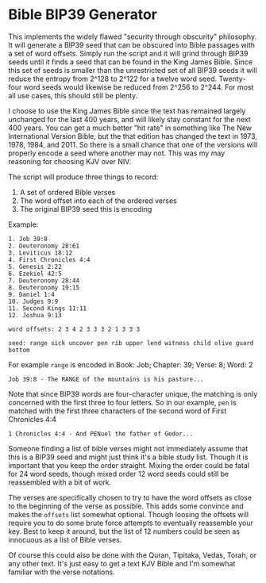 # Bible BIP39 Generator

This implements the widely flawed "security through obscurity" philosophy.  It will generate a BIP39 seed that can be obscured into Bible passages with a set of word offsets.  Simply run the script and it will grind through BIP39 seeds until it finds a seed that can be found in the King James Bible.  Since this set of seeds is smaller than the unrestricted set of all BIP39 seeds it will reduce the entropy from 2^128 to 2^122 for a twelve word seed.  Twenty-four word seeds would likewise be reduced from 2^256 to 2^244.  For most all use cases, this should still be plenty.

I choose to use the King James Bible since the text has remained largely unchanged for the last 400 years, and will likely stay constant for the next 400 years.  You can get a much better "hit rate" in something like The New International Version Bible, but the that edition has changed the text in 1973, 1978, 1984, and 2011.  So there is a small chance that one of the versions will properly encode a seed where another may not.  This was my may reasoning for choosing KJV over NIV.

The script will produce three things to record:

1. A set of ordered Bible verses
2. The word offset into each of the ordered verses
3. The original BIP39 seed this is encoding

Example:

    1. Job 39:8
    2. Deuteronomy 28:61
    3. Leviticus 18:12
    4. First Chronicles 4:4
    5. Genesis 2:22
    6. Ezekiel 42:5
    7. Deuteronomy 28:44
    8. Deuteronomy 19:15
    9. Daniel 1:4
    10. Judges 9:9
    11. Second Kings 11:11
    12. Joshua 9:13

    word offsets: 2 3 4 2 3 3 3 2 1 3 3 3

    seed: range sick uncover pen rib upper lend witness child olive guard bottom

For example `range` is encoded in Book: Job; Chapter: 39; Verse: 8; Word: 2

    Job 39:8 - The RANGE of the mountains is his pasture...

Note that since BIP39 words are four-character unique, the matching is only concerned with the first three to four letters.  So in our example, `pen` is matched with the first three characters of the second word of First Chronicles 4:4

    1 Chronicles 4:4 - And PENuel the father of Gedor...

Someone finding a list of bible verses might not immediately assume that this is a BIP39 seed and might just think it's a bible study list.  Though it is important that you keep the order straight.  Mixing the order could be fatal for 24 word seeds, though mixed order 12 word seeds could still be reassembled with a bit of work.

The verses are specifically chosen to try to have the word offsets as close to the beginning of the verse as possible.  This adds some convince and makes the `offsets` list somewhat optional.  Though loosing the offsets will require you to do some brute force attempts to eventually reassemble your key.  Best to keep it around, but the list of 12 numbers could be seen as innocuous as a list of Bible verses.

Of course this could also be done with the Quran, Tipitaka, Vedas, Torah, or any other text. It's just easy to get a text KJV Bible and I'm somewhat familiar with the verse notations.
